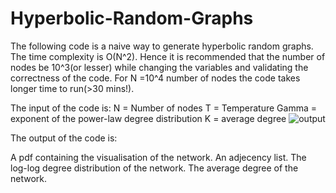 # Hyperbolic-Random-Graphs
The following code is a naive way to generate hyperbolic random graphs. The time complexity is O(N^2).
Hence it is recommended that the number of nodes be 10^3(or lesser) while changing the variables and validating the correctness of the code.
For N =10^4 number of nodes the code takes longer time to run(>30 mins!).

The input of the code is:
N = Number of nodes
T = Temperature
Gamma =  exponent of the power-law degree distribution
K = average degree
![output](https://user-images.githubusercontent.com/86014109/203096897-d3833a72-3b4a-48fb-996c-ed1b9efd3bd8.png)

The output of the code is:

A pdf containing the visualisation of the network.
An adjecency list.
The log-log degree distribution of the network.
The average degree of the network.
